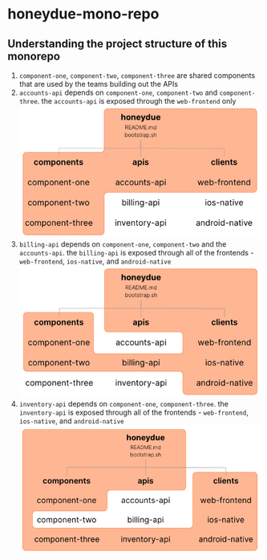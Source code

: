 # honeydue-mono-repo

## Understanding the project structure of this monorepo

1. `component-one`, `component-two`, `component-three` are shared components that are used by the teams building out the APIs
2. `accounts-api` depends on `component-one`, `component-two` and `component-three`.  the `accounts-api` is exposed through the `web-frontend` only
![accounts](images/dependency-mapping-accounts.png)
3. `billing-api` depends on `component-one`, `component-two` and the `accounts-api`.  the `billing-api` is exposed through all of the frontends - `web-frontend`, `ios-native`, and `android-native`
![billing](images/dependency-mapping-billing.png)
4. `inventory-api` depends on `component-one`, `component-three`.  the `inventory-api` is exposed through all of the frontends - `web-frontend`, `ios-native`, and `android-native`
![inventory](images/dependency-mapping-inventory.png)
